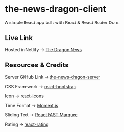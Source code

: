 # the-news-dragon-client
A simple React app built with React & React Router Dom.

## Live Link
Hosted in Netlify -> [The Dragon News](https://aquamarine-cobbler-ef8e51.netlify.app/category/0)

## Resources & Credits
Server GitHub Link -> [the-news-dragon-server](https://github.com/imnahmed17/the-news-dragon-server)

CSS Framework -> [react-bootstrap](https://react-bootstrap.github.io/getting-started/introduction)

Icon -> [react-icons](https://react-icons.github.io/react-icons/)

Time Format -> [Moment.js](https://momentjs.com/)

Sliding Text -> [React FAST Marquee](https://www.react-fast-marquee.com/documentation)

Rating -> [react-rating](https://www.npmjs.com/package/react-rating)